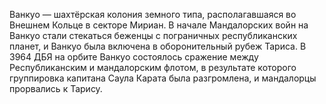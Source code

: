 Ванкуо — шахтёрская колония земного типа, располагавшаяся во Внешнем Кольце в секторе Мириан. В начале Мандалорских войн на Ванкуо стали стекаться беженцы с пограничных республиканских планет, и Ванкуо была включена в оборонительный рубеж Тариса. В 3964 ДБЯ на орбите Ванкуо состоялось сражение между Республиканским и мандалорским флотом, в результате которого группировка капитана Саула Карата была разгромлена, и мандалорцы прорвались к Тарису.

